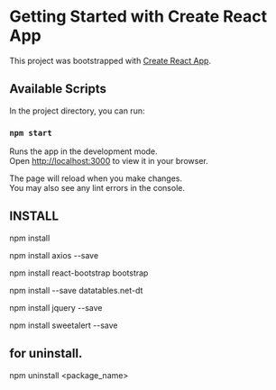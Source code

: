 # Getting Started with Create React App

This project was bootstrapped with [Create React App](https://github.com/facebook/create-react-app).

## Available Scripts

In the project directory, you can run:

### `npm start`

Runs the app in the development mode.\
Open [http://localhost:3000](http://localhost:3000) to view it in your browser.

The page will reload when you make changes.\
You may also see any lint errors in the console.


## INSTALL
npm install

npm install axios --save

npm install react-bootstrap bootstrap

npm install --save datatables.net-dt

npm install jquery --save

npm install sweetalert --save

## for uninstall.
npm uninstall <package_name>
